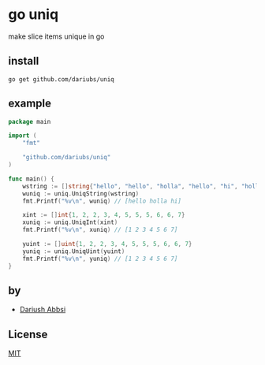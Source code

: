 go uniq
=======

make slice items unique in go

install
-------

```
go get github.com/dariubs/uniq
```

example
-------

```go
package main

import (
	"fmt"

	"github.com/dariubs/uniq"
)

func main() {
	wstring := []string{"hello", "hello", "holla", "hello", "hi", "holla", "hi"}
	wuniq := uniq.UniqString(wstring)
	fmt.Printf("%v\n", wuniq) // [hello holla hi]

	xint := []int{1, 2, 2, 3, 4, 5, 5, 5, 6, 6, 7}
	xuniq := uniq.UniqInt(xint)
	fmt.Printf("%v\n", xuniq) // [1 2 3 4 5 6 7]

	yuint := []uint{1, 2, 2, 3, 4, 5, 5, 5, 6, 6, 7}
	yuniq := uniq.UniqUint(yuint)
	fmt.Printf("%v\n", yuniq) // [1 2 3 4 5 6 7]
}

```

by
--

- [Dariush Abbsi](https://github.com/dariubs)

License
-------

[MIT](license)
